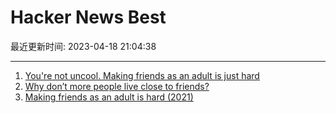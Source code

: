 # Hacker News Best

最近更新时间: 2023-04-18 21:04:38

--- 
1. [You're not uncool. Making friends as an adult is just hard](https://www.wbur.org/hereandnow/2021/11/10/making-friends-adults) 
2. [Why don’t more people live close to friends?](https://annehelen.substack.com/p/youd-be-happier-living-closer-to) 
3. [Making friends as an adult is hard (2021)](https://www.wbur.org/hereandnow/2021/11/10/making-friends-adults) 
